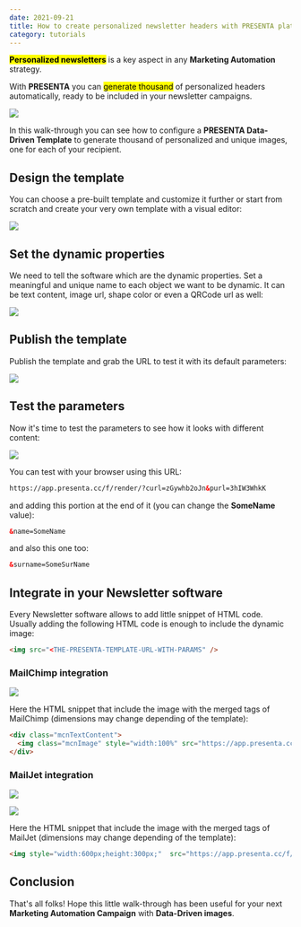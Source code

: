 ```yaml
---
date: 2021-09-21
title: How to create personalized newsletter headers with PRESENTA platform
category: tutorials
---
```


<mark>**Personalized newsletters**</mark> is a key aspect in any **Marketing Automation** strategy. 

With **PRESENTA** you can <mark>generate thousand</mark> of personalized headers automatically, ready to be included in your newsletter campaigns.

![](comp.jpg)

In this walk-through you can see how to configure a **PRESENTA Data-Driven Template** to generate thousand of personalized and unique images, one for each of your recipient.

## Design the template

You can choose a pre-built template and customize it further or start from scratch and create your very own template with a visual editor:

![](design.gif)

## Set the dynamic properties

We need to tell the software which are the dynamic properties. Set a meaningful and unique name to each object we want to be dynamic. It can be text content, image url, shape color or even a QRCode url as well:

![](set.gif)

## Publish the template

Publish the template and grab the URL to test it with its default parameters:

![](publish.gif)



## Test the parameters

Now it's time to test the parameters to see how it looks with different content:

![](test.gif)

You can test with your browser using this URL:

```html
https://app.presenta.cc/f/render/?curl=zGywhb2oJn&purl=3hIW3WhkK
```

and adding this portion at the end of it (you can change the **SomeName** value):

```html
&name=SomeName
```

and also this one too:

```html
&surname=SomeSurName
```



## Integrate in your Newsletter software

Every Newsletter software allows to add little snippet of HTML code. Usually adding the following HTML code is enough to include the dynamic image:

```html
<img src="<THE-PRESENTA-TEMPLATE-URL-WITH-PARAMS" />
```

### MailChimp integration

![](mailchimp.jpg)

Here the HTML snippet that include the image with the merged tags of MailChimp (dimensions may change depending of the template):

```html
<div class="mcnTextContent">
  <img class="mcnImage" style="width:100%" src="https://app.presenta.cc/f/render/?curl=zGywhb2oJn&purl=3hIW3WhkK&name=*|FNAME|*&surname=*|LNAME|*" />
</div>
```

### MailJet integration

![](mailjet.jpg)

![](mailjet2.jpg)

Here the HTML snippet that include the image with the merged tags of MailJet (dimensions may change depending of the template):

```html
<img style="width:600px;height:300px;"  src="https://app.presenta.cc/f/render/?curl=zGywhb2oJn&purl=3hIW3WhkK&name=[[data:firstname]]&surname=[[data:name]]" />
```

## Conclusion

That's all folks! Hope this little walk-through has been useful for your next **Marketing Automation Campaign** with **Data-Driven images**.